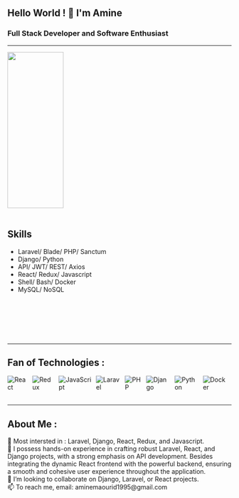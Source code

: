 ## Hello World ! 👋 I'm Amine
### Full Stack Developer and Software Enthusiast
--- 


<div style="display: flex;">
  <div style="flex: 1;">
    <img align="left" width="50%" height="350" src="https://github-readme-stats.vercel.app/api/top-langs/?username=amineenim&size_weight=0&count_weight=1&langs_count=10&hide=css,html&layout=donut">
  </div>
</div>
<br>

<div style="display : flex, flex-direction:column">
  <h2>Skills</h2>
  <ul>
    <li> Laravel/ Blade/ PHP/ Sanctum </li>
    <li> Django/ Python </li>
    <li> API/ JWT/ REST/ Axios </li>
    <li> React/ Redux/ Javascript </li>
    <li> Shell/ Bash/ Docker </li>
    <li> MySQL/ NoSQL
  </ul>
</div>
<br>
<br>
<br>
<br>
<br>
<hr>

## Fan of Technologies : 
<div style="display: flex; justify-content: space-between; width: 100%;">
  <img src="https://img.shields.io/badge/-React-61DAFB?logo=react&logoColor=white&style=flat" alt="React" style="margin-right: 10px;">
  <img src="https://img.shields.io/badge/-Redux-764ABC?logo=redux&logoColor=white&style=flat" alt="Redux" style="margin-right: 10px;">
  <img src="https://img.shields.io/badge/-JavaScript-F7DF1E?logo=javascript&logoColor=black&style=flat" alt="JavaScript" style="margin-right: 10px;">
  <img src="https://img.shields.io/badge/-Laravel-FF2D20?logo=laravel&logoColor=white&style=flat" alt="Laravel" style="margin-right: 10px;">
  <img src="https://img.shields.io/badge/-PHP-777BB4?logo=php&logoColor=white&style=flat" alt="PHP" style="margin-right: 10px;">
  <img src="https://img.shields.io/badge/-Django-092E20?logo=django&logoColor=white&style=flat" alt="Django" style="margin-right: 10px;">
  <img src="https://img.shields.io/badge/-Python-3776AB?logo=python&logoColor=white&style=flat" alt="Python" style="margin-right: 10px;">
  <img src="https://img.shields.io/badge/-Docker-2496ED?logo=docker&logoColor=white&style=flat" alt="Docker" style="margin-right: 10px;">
</div>

<br>
<hr>
<h2>About Me :</h2>
<ul style="list-style: none; padding: 0;">
  <li>🚀 Most intersted in : Laravel, Django, React, Redux, and Javascript.</li>
  <li>🔨 I possess hands-on experience in crafting robust Laravel, React, and Django projects, with a strong emphasis on API development. Besides integrating the   dynamic React frontend with the powerful backend, ensuring a smooth and cohesive user experience throughout the application.</li>
  <li>💞️ I’m looking to collaborate on Django, Laravel, or React projects.</li>
  <li>📫 To reach me, email: aminemaourid1995@gmail.com</li>
</ul>

 









